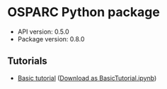 # OSPARC Python package

- API version: 0.5.0
- Package version: 0.8.0

## Tutorials

- [Basic tutorial](clients/python/docs/BasicTutorial_v0.6.0.md) ([Download as BasicTutorial.ipynb](clients/python/docs/BasicTutorial_v0.6.0.ipynb ":ignore title"))

